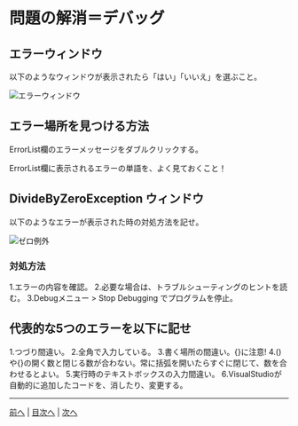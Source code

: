 # 問題の解消＝デバッグ

## エラーウィンドウ
以下のようなウィンドウが表示されたら「はい」「いいえ」を選ぶこと。

![エラーウィンドウ](imgs/0300.png)

## エラー場所を見つける方法
ErrorList欄のエラーメッセージをダブルクリックする。

ErrorList欄に表示されるエラーの単語を、よく見ておくこと！

## DivideByZeroException ウィンドウ
以下のようなエラーが表示された時の対処方法を記せ。

![ゼロ例外](imgs/0301.png)

### 対処方法
1.エラーの内容を確認。
2.必要な場合は、トラブルシューティングのヒントを読む。
3.Debugメニュー > Stop Debugging でプログラムを停止。

## 代表的な5つのエラーを以下に記せ
1.つづり間違い。
2.全角で入力している。
3.書く場所の間違い。{}に注意!
4.()や{}の開く数と閉じる数が合わない。常に括弧を開いたらすぐに閉じて、数を合わせるとよい。
5.実行時のテキストボックスの入力間違い。
6.VisualStudioが自動的に追加したコードを、消したり、変更する。

---

[前へ](README.md#%E3%83%97%E3%83%AD%E3%82%B0%E3%83%A9%E3%83%9F%E3%83%B3%E3%82%B0%E3%81%AE%E8%82%9D) | [目次へ](README.md#%E7%9B%AE%E6%AC%A1) | [次へ](04.md)
